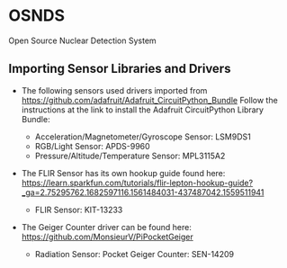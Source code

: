 # OSNDS
Open Source Nuclear Detection System

## Importing Sensor Libraries and Drivers
* The following sensors used drivers imported from https://github.com/adafruit/Adafruit_CircuitPython_Bundle
Follow the instructions at the link to install the Adafruit CircuitPython Library Bundle:
  * Acceleration/Magnetometer/Gyroscope Sensor: LSM9DS1
  * RGB/Light Sensor: APDS-9960
  * Pressure/Altitude/Temperature Sensor: MPL3115A2

* The FLIR Sensor has its own hookup guide found here: https://learn.sparkfun.com/tutorials/flir-lepton-hookup-guide?_ga=2.75295762.1682597116.1561484031-437487042.1559511941
  * FLIR Sensor: KIT-13233

* The Geiger Counter driver can be found here: https://github.com/MonsieurV/PiPocketGeiger
  * Radiation Sensor: Pocket Geiger Counter: SEN-14209 

